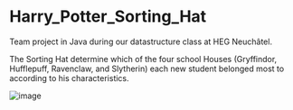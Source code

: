 # Harry_Potter_Sorting_Hat
Team project in Java during our datastructure class at HEG Neuchâtel.

The Sorting Hat determine which of the four school Houses (Gryffindor, Hufflepuff, Ravenclaw, and Slytherin) each new student belonged most to according to his characteristics.

![image](https://user-images.githubusercontent.com/16100486/145959543-d4b2497e-a65a-4ace-89d3-ca406b1ab32e.png)
